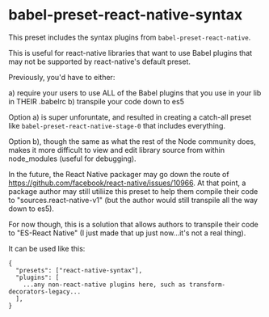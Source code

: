 # babel-preset-react-native-syntax

This preset includes the syntax plugins from `babel-preset-react-native`.

This is useful for react-native libraries that want to use Babel plugins that may not be supported by react-native's default preset.

Previously, you'd have to either:

a) require your users to use ALL of the Babel plugins that you use in your lib in THEIR .babelrc
b) transpile your code down to es5

Option a) is super unforuntate, and resulted in creating a catch-all preset like `babel-preset-react-native-stage-0` that includes everything.

Option b), though the same as what the rest of the Node community does, makes it more difficult to view and edit library source from within node_modules (useful for debugging).

In the future, the React Native packager may go down the route of https://github.com/facebook/react-native/issues/10966. At that point, a package author may still utiliize this preset to help them compile their code to "sources.react-native-v1" (but the author would still transpile all the way down to es5).

For now though, this is a solution that allows authors to transpile their code to "ES-React Native" (I just made that up just now...it's not a real thing).

It can be used like this:

```
{
  "presets": ["react-native-syntax"],
  "plugins": [
    ...any non-react-native plugins here, such as transform-decorators-legacy...
  ],
}
```
